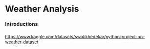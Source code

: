 # Weather Analysis


### Introductions

###

https://www.kaggle.com/datasets/swatikhedekar/python-project-on-weather-dataset
